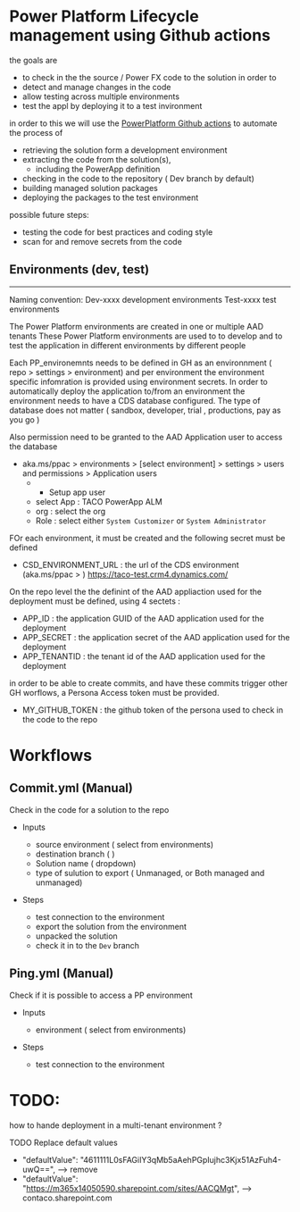 # Power Platform Lifecycle management using Github actions

the goals are 
 - to check in the the source / Power FX code to the solution in order to 
 - detect and manage changes in the code 
 - allow testing across multiple environments
 - test the appl by deploying it to a test invironment

in order to this we will use the [PowerPlatform Github actions](https://github.com/microsoft/powerplatform-actions) to automate the process of 
 - retrieving the solution form a development environment 
 - extracting the code from the solution(s), 
   - including the PowerApp definition
 - checking in the code to the repository ( Dev branch by default)
 - building managed solution packages 
 - deploying the packages to the test environment

possible future steps:
 - testing the code for best practices and coding style
 - scan for and remove secrets from the code


## Environments (dev, test)
------------------------

Naming convention:
    Dev-xxxx    development environments 
    Test-xxxx   test environments


The Power Platform environments are created in one or multiple AAD tenants
These Power Platform environments are used to to develop and to test the application in different environments by different people

Each PP_environemnts needs to be defined in GH as an environnment ( repo > settings > environment) and per environment the environment specific infomration is provided using environment secrets.
In order to automatically deploy the application to/from an environment the environment needs to have a CDS database configured.
The type of database does not matter ( sandbox, developer, trial , productions, pay as you go ) 

Also permission need to be granted to the AAD Application user to access the database 
- aka.ms/ppac > environments > [select environment] > settings > users and permissions > Application users 
  - + Setup app user
  - select App : TACO PowerApp ALM
  - org : select the org 
  - Role : select either `System Customizer`  or `System Administrator`


FOr each environment, it must be created and the following secret must be defined 
   * CSD_ENVIRONMENT_URL    : the url of the CDS environment (aka.ms/ppac > ) https://taco-test.crm4.dynamics.com/

On the repo level the the definint of the AAD appliaction used for the deployment must be defined, using 4 sectets :

 * APP_ID           : the application GUID of the AAD application used for the deployment 
 * APP_SECRET       : the application secret of the AAD application used for the deployment
 * APP_TENANTID     : the tenant id of the AAD application used for the deployment

in order to be able to create commits, and have these commits trigger other GH worflows, a Persona Access token must be provided.

* MY_GITHUB_TOKEN : the github token of the persona used to check in the code to the repo


# Workflows 

## Commit.yml (Manual) 
  Check in the code for a solution to the repo
  - Inputs 
    - source environment ( select from environments)
    - destination branch ( )
    - Solution name ( dropdown)
    - type of sulution to export ( Unmanaged, or Both managed and unmanaged)
  
  - Steps 
    - test connection to the environment
    - export the solution from the environment
    - unpacked the solution
    - check it in to the `Dev` branch

## Ping.yml (Manual) 
  Check if it is possible to access a PP environment
  - Inputs 
    -  environment ( select from environments)

 - Steps 
    - test connection to the environment




TODO:
=====

 how to hande deployment in a multi-tenant environment ?

TODO Replace default values 

 -  "defaultValue": "4611111L0sFAGiIY3qMb5aAehPGpIujhc3Kjx51AzFuh4-uwQ==", --> remove 
 -    "defaultValue": "https://m365x14050590.sharepoint.com/sites/AACQMgt", --> contaco.sharepoint.com
